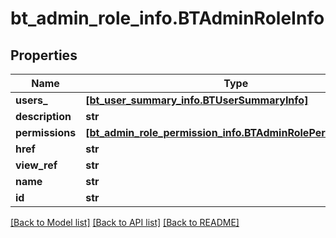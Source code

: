 # bt_admin_role_info.BTAdminRoleInfo

## Properties
Name | Type | Description | Notes
------------ | ------------- | ------------- | -------------
**users_** | [**[bt_user_summary_info.BTUserSummaryInfo]**](BTUserSummaryInfo.md) |  | [optional] 
**description** | **str** |  | [optional] 
**permissions** | [**[bt_admin_role_permission_info.BTAdminRolePermissionInfo]**](BTAdminRolePermissionInfo.md) |  | [optional] 
**href** | **str** |  | [optional] 
**view_ref** | **str** |  | [optional] 
**name** | **str** |  | [optional] 
**id** | **str** |  | [optional] 

[[Back to Model list]](../README.md#documentation-for-models) [[Back to API list]](../README.md#documentation-for-api-endpoints) [[Back to README]](../README.md)



